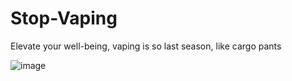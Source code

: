 # Stop-Vaping
Elevate your well-being, vaping is so last season, like cargo pants 

![image](https://github.com/user-attachments/assets/77ccbbb9-0953-4a7c-9371-c2ba65c83c51)

